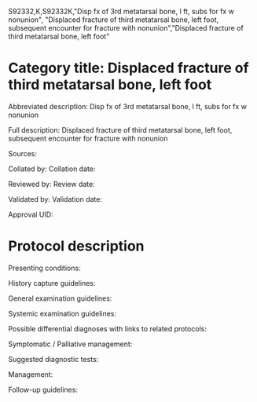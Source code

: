 S92332,K,S92332K,"Disp fx of 3rd metatarsal bone, l ft, subs for fx w nonunion", "Displaced fracture of third metatarsal bone, left foot, subsequent encounter for fracture with nonunion","Displaced fracture of third metatarsal bone, left foot"
# Category title: Displaced fracture of third metatarsal bone, left foot

Abbreviated description: Disp fx of 3rd metatarsal bone, l ft, subs for fx w nonunion

Full description: Displaced fracture of third metatarsal bone, left foot, subsequent encounter for fracture with nonunion

Sources:

Collated by:
Collation date:

Reviewed by:
Review date:

Validated by:
Validation date:

Approval UID:

# Protocol description

Presenting conditions:

History capture guidelines:

General examination guidelines:

Systemic examination guidelines:

Possible differential diagnoses with links to related protocols:

Symptomatic / Palliative management:

Suggested diagnostic tests:

Management:

Follow-up guidelines:

